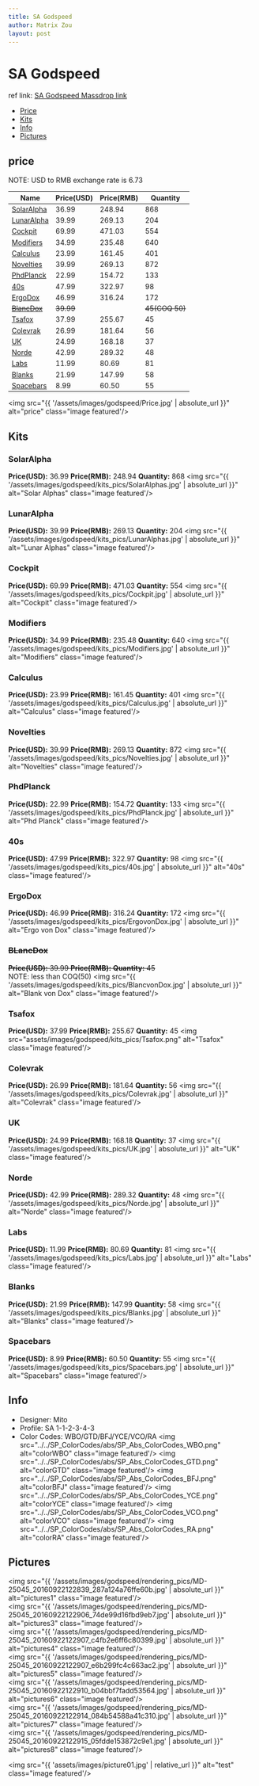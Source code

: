 ```yaml
---
title: SA Godspeed
author: Matrix Zou
layout: post
---
```


# SA Godspeed

ref link: [SA Godspeed Massdrop link](https://www.massdrop.com/buy/godspeed-custom-sa-keycap-set)

* [Price](#price)  
* [Kits](#kits)  
* [Info](#info)
* [Pictures](#pictures)

## price  
NOTE: USD to RMB exchange rate is 6.73

| Name          | Price(USD)    | Price(RMB)  | Quantity |
| ------------- | ------------- | ----------- | -------- |
|[SolarAlpha](#solaralpha)|36.99|248.94|868|
|[LunarAlpha](#lunaralpha)|39.99|269.13|204|
|[Cockpit](#cockpit)|69.99|471.03|554|
|[Modifiers](#modifiers)|34.99|235.48|640|
|[Calculus](#calculus)|23.99|161.45|401|
|[Novelties](#novelties)|39.99|269.13|872|
|[PhdPlanck](#phdplanck)|22.99|154.72|133|
|[40s](#40s)|47.99|322.97|98|
|[ErgoDox](#ergodox)|46.99|316.24|172|
|[~~BlancDox~~](#blancdox)|~~39.99~~||~~45(COQ 50)~~|
|[Tsafox](#tsafox)|37.99|255.67|45|
|[Colevrak](#colevrak)|26.99|181.64|56|
|[UK](#uk)|24.99|168.18|37|
|[Norde](#norde)|42.99|289.32|48|
|[Labs](#labs)|11.99|80.69|81|
|[Blanks](#blanks)|21.99|147.99|58|
|[Spacebars](#spacebars)|8.99|60.50|55|

<img src="{{ '/assets/images/godspeed/Price.jpg' | absolute_url }}" alt="price" class="image featured'/>

## Kits
### SolarAlpha
**Price(USD):** 36.99	**Price(RMB):** 248.94	**Quantity:** 868
<img src="{{ '/assets/images/godspeed/kits_pics/SolarAlphas.jpg' | absolute_url }}" alt="Solar Alphas" class="image featured'/>

### LunarAlpha
**Price(USD):** 39.99	**Price(RMB):** 269.13	**Quantity:** 204
<img src="{{ '/assets/images/godspeed/kits_pics/LunarAlphas.jpg' | absolute_url }}" alt="Lunar Alphas" class="image featured'/>

### Cockpit
**Price(USD):** 69.99	**Price(RMB):** 471.03	**Quantity:** 554
<img src="{{ '/assets/images/godspeed/kits_pics/Cockpit.jpg' | absolute_url }}" alt="Cockpit" class="image featured'/>

### Modifiers
**Price(USD):** 34.99	**Price(RMB):** 235.48	**Quantity:** 640
<img src="{{ '/assets/images/godspeed/kits_pics/Modifiers.jpg' | absolute_url }}" alt="Modifiers" class="image featured'/>

### Calculus
**Price(USD):** 23.99	**Price(RMB):** 161.45	**Quantity:** 401
<img src="{{ '/assets/images/godspeed/kits_pics/Calculus.jpg' | absolute_url }}" alt="Calculus" class="image featured'/>

### Novelties
**Price(USD):** 39.99	**Price(RMB):** 269.13	**Quantity:** 872
<img src="{{ '/assets/images/godspeed/kits_pics/Novelties.jpg' | absolute_url }}" alt="Novelties" class="image featured'/>

### PhdPlanck
**Price(USD):** 22.99	**Price(RMB):** 154.72	**Quantity:** 133
<img src="{{ '/assets/images/godspeed/kits_pics/PhdPlanck.jpg' | absolute_url }}" alt="Phd Planck" class="image featured'/>

### 40s
**Price(USD):** 47.99	**Price(RMB):** 322.97	**Quantity:** 98
<img src="{{ '/assets/images/godspeed/kits_pics/40s.jpg' | absolute_url }}" alt="40s" class="image featured'/>

### ErgoDox
**Price(USD):** 46.99	**Price(RMB):** 316.24	**Quantity:** 172
<img src="{{ '/assets/images/godspeed/kits_pics/ErgovonDox.jpg' | absolute_url }}" alt="Ergo von Dox" class="image featured'/>

### ~~BLancDox~~
~~**Price(USD):** 39.99	**Price(RMB):** 	**Quantity:** 45~~    
NOTE: less than COQ(50)
<img src="{{ '/assets/images/godspeed/kits_pics/BlancvonDox.jpg' | absolute_url }}" alt="Blank von Dox" class="image featured'/>

### Tsafox
**Price(USD):** 37.99	**Price(RMB):** 255.67	**Quantity:** 45
<img src="assets/images/godspeed/kits_pics/Tsafox.png" alt="Tsafox" class="image featured'/>

### Colevrak
**Price(USD):** 26.99	**Price(RMB):** 181.64	**Quantity:** 56
<img src="{{ '/assets/images/godspeed/kits_pics/Colevrak.jpg' | absolute_url }}" alt="Colevrak" class="image featured'/>

### UK
**Price(USD):** 24.99	**Price(RMB):** 168.18	**Quantity:** 37
<img src="{{ '/assets/images/godspeed/kits_pics/UK.jpg' | absolute_url }}" alt="UK" class="image featured'/>

### Norde
**Price(USD):** 42.99	**Price(RMB):** 289.32	**Quantity:** 48
<img src="{{ '/assets/images/godspeed/kits_pics/Norde.jpg' | absolute_url }}" alt="Norde" class="image featured'/>

### Labs
**Price(USD):** 11.99	**Price(RMB):** 80.69	**Quantity:** 81
<img src="{{ '/assets/images/godspeed/kits_pics/Labs.jpg' | absolute_url }}" alt="Labs" class="image featured'/>

### Blanks
**Price(USD):** 21.99	**Price(RMB):** 147.99	**Quantity:** 58
<img src="{{ '/assets/images/godspeed/kits_pics/Blanks.jpg' | absolute_url }}" alt="Blanks" class="image featured'/>

### Spacebars
**Price(USD):** 8.99	**Price(RMB):** 60.50	**Quantity:** 55
<img src="{{ '/assets/images/godspeed/kits_pics/Spacebars.jpg' | absolute_url }}" alt="Spacebars" class="image featured'/>

## Info
* Designer: Mito
* Profile: SA 1-1-2-3-4-3
* Color Codes: WBO/GTD/BFJ/YCE/VCO/RA
<img src="../../SP_ColorCodes/abs/SP_Abs_ColorCodes_WBO.png" alt="colorWBO" class="image featured'/>
<img src="../../SP_ColorCodes/abs/SP_Abs_ColorCodes_GTD.png" alt="colorGTD" class="image featured'/>
<img src="../../SP_ColorCodes/abs/SP_Abs_ColorCodes_BFJ.png" alt="colorBFJ" class="image featured'/>
<img src="../../SP_ColorCodes/abs/SP_Abs_ColorCodes_YCE.png" alt="colorYCE" class="image featured'/>
<img src="../../SP_ColorCodes/abs/SP_Abs_ColorCodes_VCO.png" alt="colorVCO" class="image featured'/>
<img src="../../SP_ColorCodes/abs/SP_Abs_ColorCodes_RA.png" alt="colorRA" class="image featured'/>

## Pictures  
<img src="{{ '/assets/images/godspeed/rendering_pics/MD-25045_20160922122839_287a124a76ffe60b.jpg' | absolute_url }}" alt="pictures1" class="image featured'/>  
<img src="{{ '/assets/images/godspeed/rendering_pics/MD-25045_20160922122906_74de99d16fbd9eb7.jpg' | absolute_url }}" alt="pictures3" class="image featured'/>  
<img src="{{ '/assets/images/godspeed/rendering_pics/MD-25045_20160922122907_c4fb2e6ff6c80399.jpg' | absolute_url }}" alt="pictures4" class="image featured'/>  
<img src="{{ '/assets/images/godspeed/rendering_pics/MD-25045_20160922122907_e6b299fc4c663ac2.jpg' | absolute_url }}" alt="pictures5" class="image featured'/>  
<img src="{{ '/assets/images/godspeed/rendering_pics/MD-25045_20160922122910_b04bbf7fadd53564.jpg' | absolute_url }}" alt="pictures6" class="image featured'/>  
<img src="{{ '/assets/images/godspeed/rendering_pics/MD-25045_20160922122914_084b54588a41c310.jpg' | absolute_url }}" alt="pictures7" class="image featured'/>  
<img src="{{ '/assets/images/godspeed/rendering_pics/MD-25045_20160922122915_05fdde153872c9e1.jpg' | absolute_url }}" alt="pictures8" class="image featured'/>  

<img src="{{ 'assets/images/picture01.jpg' | relative_url }}" alt="test" class="image featured'/>
